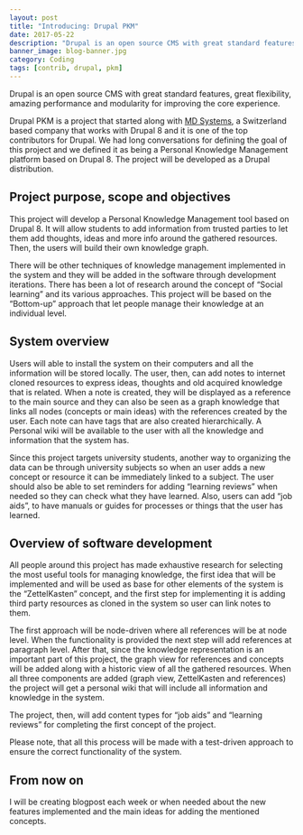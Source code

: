 ```yaml
---
layout: post
title: "Introducing: Drupal PKM"
date: 2017-05-22
description: "Drupal is an open source CMS with great standard features, great flexibility, amazing performance and modularity for improving the c..."
banner_image: blog-banner.jpg
category: Coding
tags: [contrib, drupal, pkm]
---
```

Drupal is an open source CMS with great standard features, great flexibility, amazing performance and modularity for improving the core experience.

Drupal PKM is a project that started along with [MD Systems](https://www.md-systems.ch), a Switzerland based company that works with Drupal 8 and it is one of the top contributors for Drupal. We had long conversations for defining the goal of this project and we defined it as being a Personal Knowledge Management platform based on Drupal 8.
The project will be developed as a Drupal distribution.

## Project purpose, scope and objectives
This project will develop a Personal Knowledge Management tool based on Drupal 8. It will allow students to add information from trusted parties to let them add thoughts, ideas and more info around the gathered resources. Then, the users will build their own knowledge graph.

There will be other techniques of knowledge management implemented in the system and they will be added in the software through development iterations.
There has been a lot of research around the concept of “Social learning” and its various approaches. This project will be based on the “Bottom-up” approach that let people manage their knowledge at an individual level.
## System overview
Users will able to install the system on their computers and all the information will be stored locally. The user, then, can add notes to internet cloned resources to express ideas, thoughts and old acquired knowledge that is related. When a note is created, they will be displayed as a reference to the main source and they can also be seen as a graph knowledge that links all nodes (concepts or main ideas) with the references created by the user. Each note can have tags that are also created hierarchically. A Personal wiki will be available to the user with all the knowledge and information that the system has.

Since this project targets university students, another way to organizing the data can be through university subjects so when an user adds a new concept or resource it can be immediately linked to a subject. The user should also be able to set reminders for adding “learning reviews” when needed so they can check what they have learned. Also, users can add “job aids”, to have manuals or guides for processes or things that the user has learned.
## Overview of software development
All people around this project has made exhaustive research for selecting the most useful tools for managing knowledge, the first idea that will be implemented and will be used as base for other elements of the system is the “ZettelKasten” concept, and the first step for implementing it is adding third party resources as cloned in the system so user can link notes to them.

The first approach will be node-driven where all references will be at node level. When the functionality is provided the next step will add references at paragraph level. After that, since the knowledge representation is an important part of this project, the graph view for references and concepts will be added along with a historic view of all the gathered resources.
When all three components are added (graph view, ZettelKasten and references) the project will get a personal wiki that will include all information and knowledge in the system.

The project, then, will add content types for “job aids” and “learning reviews” for completing the first concept of the project. 

Please note, that all this process will be made with a test-driven approach to ensure the correct functionality of the system.
## From now on
I will be creating blogpost each week or when needed about the new features implemented and the main ideas for adding the mentioned concepts.
